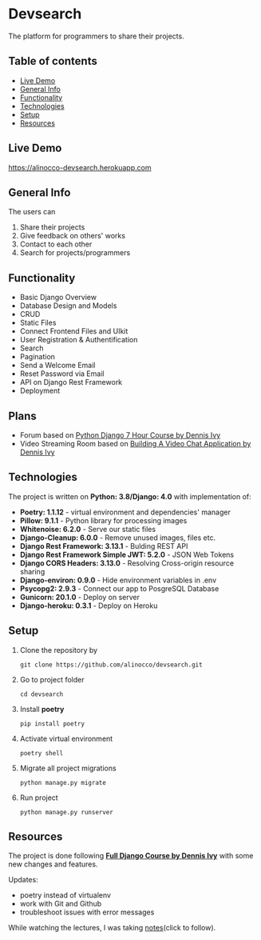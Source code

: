 # Devsearch

The platform for programmers to share their projects. 

## Table of contents
* [Live Demo](#live-demo)
* [General Info](#general-info)
* [Functionality](#functionality)
* [Technologies](#technologies)
* [Setup](#setup)
* [Resources](#resources)

## Live Demo
https://alinocco-devsearch.herokuapp.com

## General Info
The users can
1. Share their projects
2. Give feedback on others' works
3. Contact to each other
4. Search for projects/programmers
    
## Functionality
* Basic Django Overview
* Database Design and Models
* CRUD
* Static Files
* Connect Frontend Files and UIkit
* User Registration & Authentification
* Search
* Pagination
* Send a Welcome Email 
* Reset Password via Email
* API on Django Rest Framework
* Deployment

## Plans
* Forum based on [Python Django 7 Hour Course by Dennis Ivy](https://youtu.be/PtQiiknWUcI)
* Video Streaming Room based on [Building A Video Chat Application by Dennis Ivy](https://youtu.be/1cYKoSe3MN4)
    
## Technologies
The project is written on **Python: 3.8/Django: 4.0** with implementation of:
* **Poetry: 1.1.12** - virtual environment and dependencies' manager
* **Pillow: 9.1.1** - Python library for processing images
* **Whitenoise: 6.2.0** - Serve our static files
* **Django-Cleanup: 6.0.0** - Remove unused images, files etc.
* **Django Rest Framework: 3.13.1** - Bulding REST API
* **Django Rest Framework Simple JWT: 5.2.0** - JSON Web Tokens
* **Django CORS Headers: 3.13.0** - Resolving Cross-origin resource sharing
* **Django-environ: 0.9.0** - Hide environment variables in .env
* **Psycopg2: 2.9.3** - Connect our app to PosgreSQL Database
* **Gunicorn: 20.1.0** - Deploy on server
* **Django-heroku: 0.3.1** - Deploy on Heroku

## Setup
1. Clone the repository by
   ```
   git clone https://github.com/alinocco/devsearch.git
   ```
2. Go to project folder
   ```
   cd devsearch
   ```
3. Install **poetry**
   ```
   pip install poetry
   ```
4. Activate virtual environment
   ```
   poetry shell
   ```
5. Migrate all project migrations
   ```
   python manage.py migrate
   ```
6. Run project
   ```
   python manage.py runserver
   ```
   
## Resources
The project is done following [**Full Django Course by Dennis Ivy**](https://www.udemy.com/course/python-django-2021-complete-course/) with some new changes and features.

Updates:
* poetry instead of virtualenv
* work with Git and Github
* troubleshoot issues with error messages

While watching the lectures, I was taking [notes](https://docs.google.com/document/d/10IwWR-TRoy1c1zjYlUVPUaUgIQkxy2mqUJnwSmlAQ10/edit#)(click to follow).
